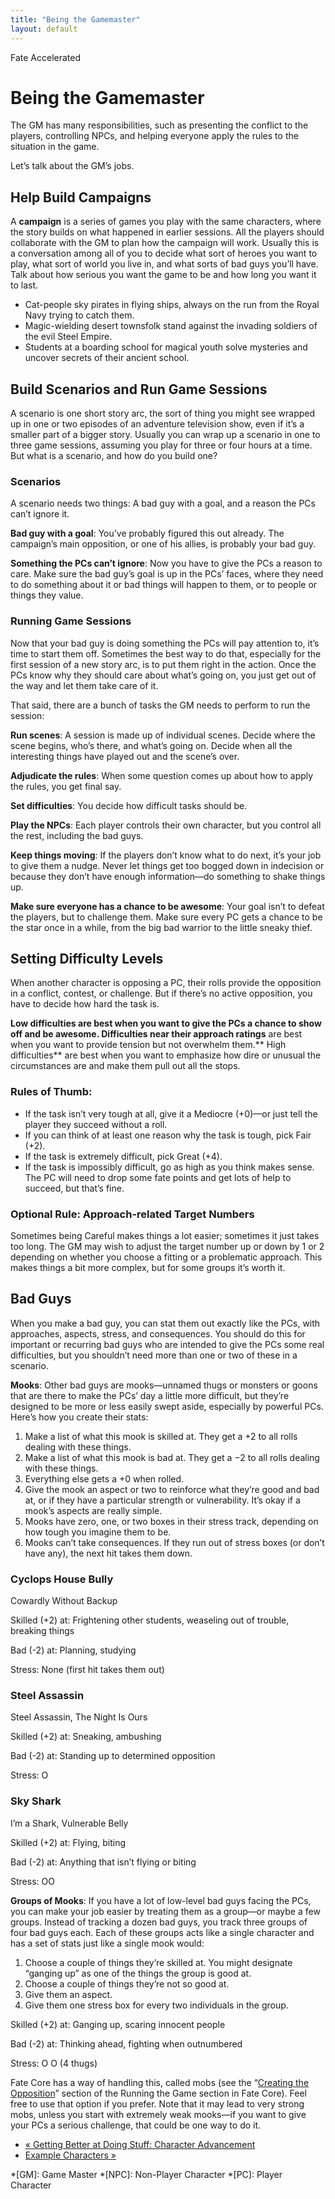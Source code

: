 ```yaml
---
title: "Being the Gamemaster"
layout: default
---
```

    
Fate Accelerated

#  Being the Gamemaster

The GM has many responsibilities, such as presenting the conflict to the
players, controlling NPCs, and helping everyone apply the rules to the
situation in the game.

Let’s talk about the GM’s jobs.

## Help Build Campaigns

A **campaign** is a series of games you play with the same characters, where
the story builds on what happened in earlier sessions. All the players should
collaborate with the GM to plan how the campaign will work. Usually this is a
conversation among all of you to decide what sort of heroes you want to play,
what sort of world you live in, and what sorts of bad guys you’ll have. Talk
about how serious you want the game to be and how long you want it to last.

  * Cat-people sky pirates in flying ships, always on the run from the Royal Navy trying to catch them.
  * Magic-wielding desert townsfolk stand against the invading soldiers of the evil Steel Empire.
  * Students at a boarding school for magical youth solve mysteries and uncover secrets of their ancient school.

## Build Scenarios and Run Game Sessions

A scenario is one short story arc, the sort of thing you might see wrapped up
in one or two episodes of an adventure television show, even if it’s a smaller
part of a bigger story. Usually you can wrap up a scenario in one to three
game sessions, assuming you play for three or four hours at a time. But what
is a scenario, and how do you build one?

### Scenarios

A scenario needs two things: A bad guy with a goal, and a reason the PCs can’t
ignore it.

**Bad guy with a goal**: You’ve probably figured this out already. The campaign’s main opposition, or one of his allies, is probably your bad guy.

**Something the PCs can’t ignore**: Now you have to give the PCs a reason to care. Make sure the bad guy’s goal is up in the PCs’ faces, where they need to do something about it or bad things will happen to them, or to people or things they value.

### Running Game Sessions

Now that your bad guy is doing something the PCs will pay attention to, it’s
time to start them off. Sometimes the best way to do that, especially for the
first session of a new story arc, is to put them right in the action. Once the
PCs know why they should care about what’s going on, you just get out of the
way and let them take care of it.

That said, there are a bunch of tasks the GM needs to perform to run the
session:

**Run scenes**: A session is made up of individual scenes. Decide where the scene begins, who’s there, and what’s going on. Decide when all the interesting things have played out and the scene’s over.

**Adjudicate the rules**: When some question comes up about how to apply the rules, you get final say.

**Set difficulties**: You decide how difficult tasks should be.

**Play the NPCs**: Each player controls their own character, but you control all the rest, including the bad guys.

**Keep things moving**: If the players don’t know what to do next, it’s your job to give them a nudge. Never let things get too bogged down in indecision or because they don’t have enough information—do something to shake things up.

**Make sure everyone has a chance to be awesome**: Your goal isn’t to defeat the players, but to challenge them. Make sure every PC gets a chance to be the star once in a while, from the big bad warrior to the little sneaky thief.

## Setting Difficulty Levels

When another character is opposing a PC, their rolls provide the opposition in
a conflict, contest, or challenge. But if there’s no active opposition, you
have to decide how hard the task is.

**Low difficulties **are best when you want to give the PCs a chance to show off and be awesome.** Difficulties near their approach ratings** are best when you want to provide tension but not overwhelm them.** High difficulties** are best when you want to emphasize how dire or unusual the circumstances are and make them pull out all the stops.

### Rules of Thumb:

  * If the task isn’t very tough at all, give it a Mediocre (+0)—or just tell the player they succeed without a roll.
  * If you can think of at least one reason why the task is tough, pick Fair (+2).
  * If the task is extremely difficult, pick Great (+4).
  * If the task is impossibly difficult, go as high as you think makes sense. The PC will need to drop some fate points and get lots of help to succeed, but that’s fine.

### Optional Rule: Approach-related Target Numbers

Sometimes being Careful makes things a lot easier; sometimes it just takes too
long. The GM may wish to adjust the target number up or down by 1 or 2
depending on whether you choose a fitting or a problematic approach. This
makes things a bit more complex, but for some groups it’s worth it.

## Bad Guys

When you make a bad guy, you can stat them out exactly like the PCs, with
approaches, aspects, stress, and consequences. You should do this for
important or recurring bad guys who are intended to give the PCs some real
difficulties, but you shouldn’t need more than one or two of these in a
scenario.

**Mooks**: Other bad guys are mooks—unnamed thugs or monsters or goons that are there to make the PCs’ day a little more difficult, but they’re designed to be more or less easily swept aside, especially by powerful PCs. Here’s how you create their stats:

  1. Make a list of what this mook is skilled at. They get a +2 to all rolls dealing with these things.
  2. Make a list of what this mook is bad at. They get a −2 to all rolls dealing with these things.
  3. Everything else gets a +0 when rolled.
  4. Give the mook an aspect or two to reinforce what they’re good and bad at, or if they have a particular strength or vulnerability. It’s okay if a mook’s aspects are really simple.
  5. Mooks have zero, one, or two boxes in their stress track, depending on how tough you imagine them to be.
  6. Mooks can’t take consequences. If they run out of stress boxes (or don’t have any), the next hit takes them down.

### Cyclops House Bully

<span class="aspect">Cowardly Without Backup</span>

Skilled (+2) at: Frightening other students, weaseling out of trouble,
breaking things

Bad (-2) at: Planning, studying

Stress: None (first hit takes them out)

### Steel Assassin

<span class="aspect">Steel Assassin</span>, <span class="aspect">The Night Is Ours</span>

Skilled (+2) at: Sneaking, ambushing

Bad (-2) at: Standing up to determined opposition

Stress: O

### Sky Shark

<span class="aspect">I’m a Shark</span>, <span class="aspect">Vulnerable Belly</span>

Skilled (+2) at: Flying, biting

Bad (-2) at: Anything that isn’t flying or biting

Stress: OO

**Groups of Mooks**: If you have a lot of low-level bad guys facing the PCs, you can make your job easier by treating them as a group—or maybe a few groups. Instead of tracking a dozen bad guys, you track three groups of four bad guys each. Each of these groups acts like a single character and has a set of stats just like a single mook would:

  1. Choose a couple of things they’re skilled at. You might designate “ganging up” as one of the things the group is good at.
  2. Choose a couple of things they’re not so good at.
  3. Give them an aspect.
  4. Give them one stress box for every two individuals in the group.

Skilled (+2) at: Ganging up, scaring innocent people

Bad (-2) at: Thinking ahead, fighting when outnumbered

Stress: O O (4 thugs)

Fate Core has a way of handling this, called mobs (see the “[Creating the
Opposition](../../fate-core/creating-and-playing-opposition "Creating
the Opposition \(in Fate Core\)" )” section of the Running the Game section in
Fate Core). Feel free to use that option if you prefer. Note that it may lead
to very strong mobs, unless you start with extremely weak mooks—if you want to
give your PCs a serious challenge, that could be one way to do it.

  * [« Getting Better at Doing Stuff: Character Advancement](/fate-srd/fate-accelerated/getting-better-doing-stuff-character-advancement)
  * [Example Characters »](/fate-srd/fate-accelerated/example-characters)

  *[GM]: Game Master
  *[NPC]: Non-Player Character
  *[PC]: Player Character

